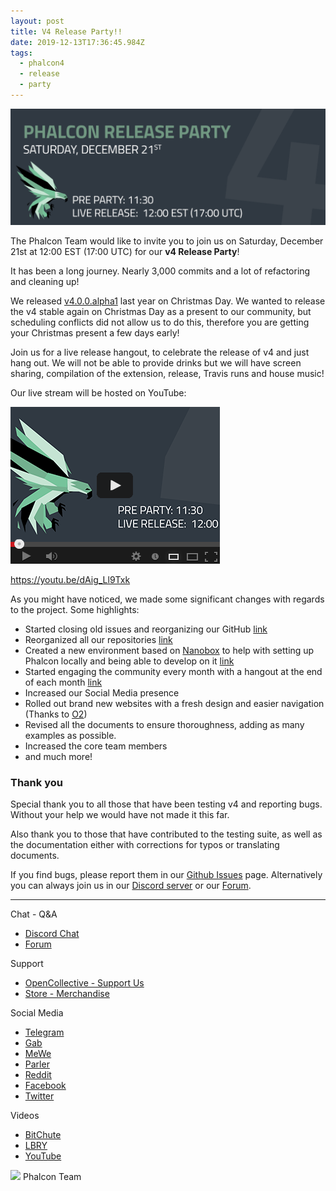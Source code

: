 ```yaml
---
layout: post
title: V4 Release Party!!
date: 2019-12-13T17:36:45.984Z
tags:
  - phalcon4
  - release
  - party
---
```

![](/assets/files/phalcon4-banner2.png "Phalcon V4 release party")

The Phalcon Team would like to invite you to join us on Saturday, December 21st at 12:00 EST (17:00 UTC) for our **v4 Release Party**!

<!--more-->

It has been a long journey. Nearly 3,000 commits and a lot of refactoring and cleaning up!

We released [v4.0.0.alpha1](/post/merry-christmas-and-phalcon-4.0.0-alpha1-released) last year on Christmas Day. We wanted to release the v4 stable again on Christmas Day as a present to our community, but scheduling conflicts did not allow us to do this, therefore you are getting your Christmas present a few days early!

Join us for a live release hangout, to celebrate the release of v4 and just hang out. We will not be able to provide drinks but we will have screen sharing, compilation of the extension, release, Travis runs and house music!

Our live stream will be hosted on YouTube:

[![Subscribe on YouTube](/assets/files/youtube-player2.png "YouTube Live stream")](https://youtu.be/dAig_Ll9Txk)


<https://youtu.be/dAig_Ll9Txk>

As you might have noticed, we made some significant changes with regards to the project. Some highlights:

* Started closing old issues and reorganizing our GitHub [link](/post/github-closing-old-issues)
* Reorganized all our repositories [link](/post/repository-reorganization)
* Created a new environment based on [Nanobox](https://nanobox.io) to help with setting up Phalcon locally and being able to develop on it [link](/post/local-development-environment)
* Started engaging the community every month with a hangout at the end of each month [link](/post/community-hangout-2019-01-26)
* Increased our Social Media presence
* Rolled out brand new websites with a fresh design and easier navigation (Thanks to [O2](https://odva.pro))
* Revised all the documents to ensure thoroughness, adding as many examples as possible.
* Increased the core team members
* and much more!

### Thank you

Special thank you to all those that have been testing v4 and reporting bugs. Without your help we would have not made it this far.

Also thank you to those that have contributed to the testing suite, as well as the documentation either with corrections for typos or translating documents. 

If you find bugs, please report them in our [Github Issues](https://github.com/phalcon/cphalcon/issues) page. Alternatively you can always join us in our [Discord server](https://phalcon.io/discord) or our [Forum](https://phalcon.io/forum).

<hr>

Chat - Q&A

* [Discord Chat](https://phalcon.io/discord)
* [Forum](https://phalcon.link/forum)

Support

* [OpenCollective - Support Us](https://phalcon.io/fund)
* [Store - Merchandise](https://phalcon.io/store)

Social Media

* [Telegram](https://phalcon.io/telegram)
* [Gab](https://phalcon.io/gab)
* [MeWe](https://phalcon.io/mewe)
* [Parler](https://phalcon.io/parler)
* [Reddit](https://phalcon.io/reddit)
* [Facebook](https://phalcon.io/fb)
* [Twitter](https://phalcon.io/t)

Videos

* [BitChute](https://phalcon.io/bitchute)
* [LBRY](https://phalcon.io/lbry)
* [YouTube](https://phalcon.io/youtube)

![](https://assets.phalcon.io/phalcon/images/emoji/heart.png) Phalcon Team
